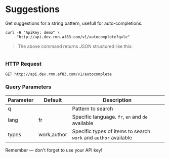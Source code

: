 # Suggestions

Get suggestions for a string pattern, usefull for auto-completions.

```shell
curl -H "ApiKey: demo" \
     "http://api.dev.rmn.af83.com/v1/autocomplete?q=le"
```

> The above command returns JSON structured like this:

<pre class="live_requests" data-path="/v1/autocomplete?q=le">
</pre>

### HTTP Request

`GET http://api.dev.rmn.af83.com/v1/autocomplete`

### Query Parameters

Parameter  | Default      | Description
---------  | -------      | -----------
q          |              | Pattern to search
lang       | fr           | Specific language. `fr`, `en` and `de` available
types      | work,author  | Specific types of items to search. `work` and `author` available


<aside class="success">
Remember — don't forget to use your API key!
</aside>

